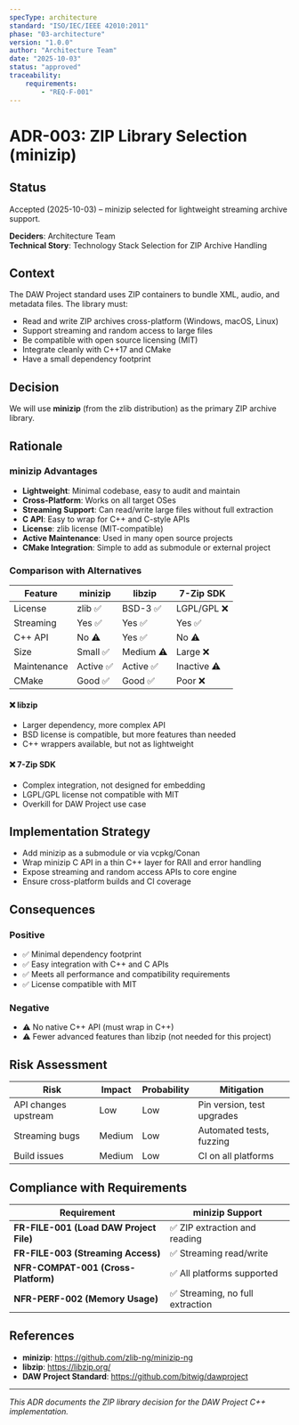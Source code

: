 ```yaml
---
specType: architecture
standard: "ISO/IEC/IEEE 42010:2011"
phase: "03-architecture"
version: "1.0.0"
author: "Architecture Team"
date: "2025-10-03"
status: "approved"
traceability:
    requirements:
        - "REQ-F-001"
---
```


# ADR-003: ZIP Library Selection (minizip)

## Status

Accepted (2025-10-03) – minizip selected for lightweight streaming archive support.

**Deciders**: Architecture Team  
**Technical Story**: Technology Stack Selection for ZIP Archive Handling

## Context

The DAW Project standard uses ZIP containers to bundle XML, audio, and metadata files. The library must:
- Read and write ZIP archives cross-platform (Windows, macOS, Linux)
- Support streaming and random access to large files
- Be compatible with open source licensing (MIT)
- Integrate cleanly with C++17 and CMake
- Have a small dependency footprint

## Decision

We will use **minizip** (from the zlib distribution) as the primary ZIP archive library.

## Rationale

### minizip Advantages
- **Lightweight**: Minimal codebase, easy to audit and maintain
- **Cross-Platform**: Works on all target OSes
- **Streaming Support**: Can read/write large files without full extraction
- **C API**: Easy to wrap for C++ and C-style APIs
- **License**: zlib license (MIT-compatible)
- **Active Maintenance**: Used in many open source projects
- **CMake Integration**: Simple to add as submodule or external project

### Comparison with Alternatives
| Feature | minizip | libzip | 7-Zip SDK |
|---------|---------|--------|-----------|
| License | zlib ✅ | BSD-3 ✅ | LGPL/GPL ❌ |
| Streaming | Yes ✅ | Yes ✅ | Yes ✅ |
| C++ API | No ⚠️ | Yes ✅ | No ⚠️ |
| Size | Small ✅ | Medium ⚠️ | Large ❌ |
| Maintenance | Active ✅ | Active ✅ | Inactive ⚠️ |
| CMake | Good ✅ | Good ✅ | Poor ❌ |

#### ❌ **libzip**
- Larger dependency, more complex API
- BSD license is compatible, but more features than needed
- C++ wrappers available, but not as lightweight

#### ❌ **7-Zip SDK**
- Complex integration, not designed for embedding
- LGPL/GPL license not compatible with MIT
- Overkill for DAW Project use case

## Implementation Strategy
- Add minizip as a submodule or via vcpkg/Conan
- Wrap minizip C API in a thin C++ layer for RAII and error handling
- Expose streaming and random access APIs to core engine
- Ensure cross-platform builds and CI coverage

## Consequences

### Positive
- ✅ Minimal dependency footprint
- ✅ Easy integration with C++ and C APIs
- ✅ Meets all performance and compatibility requirements
- ✅ License compatible with MIT

### Negative
- ⚠️ No native C++ API (must wrap in C++)
- ⚠️ Fewer advanced features than libzip (not needed for this project)

## Risk Assessment
| Risk | Impact | Probability | Mitigation |
|------|--------|-------------|------------|
| API changes upstream | Low | Low | Pin version, test upgrades |
| Streaming bugs | Medium | Low | Automated tests, fuzzing |
| Build issues | Medium | Low | CI on all platforms |

## Compliance with Requirements
| Requirement | minizip Support |
|-------------|-----------------|
| **FR-FILE-001 (Load DAW Project File)** | ✅ ZIP extraction and reading |
| **FR-FILE-003 (Streaming Access)** | ✅ Streaming read/write |
| **NFR-COMPAT-001 (Cross-Platform)** | ✅ All platforms supported |
| **NFR-PERF-002 (Memory Usage)** | ✅ Streaming, no full extraction |

## References
- **minizip**: https://github.com/zlib-ng/minizip-ng
- **libzip**: https://libzip.org/
- **DAW Project Standard**: https://github.com/bitwig/dawproject

---

*This ADR documents the ZIP library decision for the DAW Project C++ implementation.*